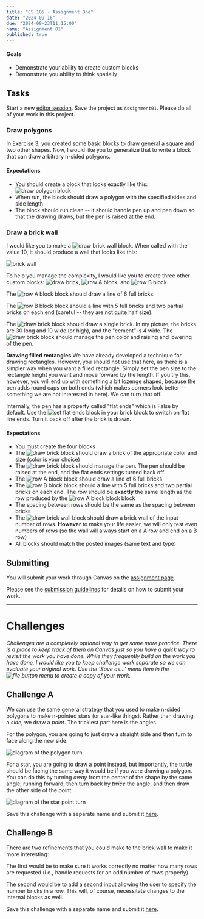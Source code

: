 ```yaml
---
title: "CS 105 - Assignment One"
date: "2024-09-16"
due: "2024-09-23T11:15:00"
name: "Assignment 01"
published: true
---
```


#### Goals

- Demonstrate your ability to create custom blocks
- Demonstrate you ability to think spatially

## Tasks

Start a new [editor session](https://snap.berkeley.edu/snap/snap.html#). Save the project as `Assignment01`. Please do all of your work in this project.

### Draw polygons

In [Exercise 3](../exercises/exercise03), you created some basic blocks to draw general a square and two other shapes. Now, I would like you to generalize that to write a block that can draw arbitrary n-sided polygons.

#### Expectations

- You should create a block that looks exactly like this: ![draw polygon block](../images/assignments/assignment01/draw-polygon.png#inline)
- When run, the block should draw a polygon with the specified sides and side length
- The block should run clean -- it should handle pen up and pen down so that the drawing draws, but the pen is raised at the end.

### Draw a brick wall

I would like you to make a ![draw brick wall](../images/assignments/assignment01/brick-block.png#inline) block. When called with the value 10, it should produce a wall that looks like this:

![brick wall](../images/assignments/assignment01/bricks.png)

To help you manage the complexity, I would like you to create three other custom blocks: ![draw brick](../images/assignments/assignment01/draw-brick.png#inline), ![row A block](../images/assignments/assignment01/rowA.png#inline), and ![row B block](../images/assignments/assignment01/rowB.png#inline).

The ![row A block](../images/assignments/assignment01/rowA.png#inline) block should draw a line of 6 full bricks.

The ![row B block](../images/assignments/assignment01/rowB.png#inline) block should a line with 5 full bricks and two partial bricks on each end (careful -- they are not quite half size).

The ![draw brick](../images/assignments/assignment01/draw-brick.png#inline) block should draw a single brick. In my picture, the bricks are 30 long and 10 wide (or high), and the "cement" is 4 wide. The ![draw brick](../images/assignments/assignment01/draw-brick.png#inline) block should manage the pen color and raising and lowering of the pen.

**Drawing filled rectangles** We have already developed a technique for drawing rectangles. However, you should not use that here, as there is a simpler way when you want a filled rectangle. Simply set the pen size to the rectangle height you want and move forward by the length. If you try this, however, you will end up with something a bit lozenge shaped, because the pen adds round caps on both ends (which makes corners look better -- something we are not interested in here). We can turn that off.

Internally, the pen has a property called "flat ends" which is False by default. Use the ![set flat ends block](../images/snap-blocks/set-flat-ends.png#inline) in your brick block to switch on flat line ends. Turn it back off after the brick is drawn.

#### Expectations

- You must create the four blocks
- The ![draw brick](../images/assignments/assignment01/draw-brick.png#inline) block should draw a brick of the appropriate color and size (color is your choice)
- The ![draw brick](../images/assignments/assignment01/draw-brick.png#inline) block should manage the pen. The pen should be raised at the end, and the flat ends settings turned back off.
- The ![row A block](../images/assignments/assignment01/rowA.png#inline) block should draw a line of 6 full bricks
- The ![row B block](../images/assignments/assignment01/rowB.png#inline) block should a line with 5 full bricks and two partial bricks on each end. The row should be **exactly** the same length as the row produced by the ![row A block](../images/assignments/assignment01/rowA.png#inline) block block
- The spacing between rows should be the same as the spacing between bricks
- The ![draw brick wall](../images/assignments/assignment01/brick-block.png#inline) block should draw a brick wall of the input number of rows. **However** to make your life easier, we will only test even numbers of rows (so the wall will always start on a A row and end on a B row)
- All blocks should match the posted images (same text and type)

## Submitting

You will submit your work through Canvas on the [assignment page](https://middlebury.instructure.com/courses/15553/assignments/289608).

Please see the [submission guidelines](../resources/submissions) for details on how to submit your work.

---

# Challenges

_Challenges are a completely optional way to get some more practice. There is a place to keep track of them on Canvas just so you have a quick way to revisit the work you have done. While they frequently build on the work you have done, I would like you to keep challenge work separate so we can evaluate your original work. Use the 'Save as...' menu item in the ![file button](../images/snap-icons/file-button.png) menu to create a copy of your work._

## Challenge A

We can use the same general strategy that you used to make n-sided polygons to make n-pointed stars (or star-like things). Rather than drawing a _side_, we draw a _point_. The trickiest part here is the angles.

For the polygon, you are going to just draw a straight side and then turn to face along the new side.

![diagram of the polygon turn](../images/assignments/assignment01/polygon-turn.png)

For a star, you are going to draw a point instead, but importantly, the turtle should be facing the same way it would be if you were drawing a polygon. You can do this by turning _away_ from the center of the shape by the same angle, running forward, then turn back by _twice_ the angle, and then draw the other side of the point.

![diagram of the star point turn](../images/assignments/assignment01/star-turn.png)

Save this challenge with a separate name and submit it [here]().

## Challenge B

There are two refinements that you could make to the brick wall to make it more interesting:

The first would be to make sure it works correctly no matter how many rows are requested (i.e., handle requests for an odd number of rows properly).

The second would be to add a second input allowing the user to specify the number bricks in a row. This will, of course, necessitate changes to the internal blocks as well.

Save this challenge with a separate name and submit it [here](https://middlebury.instructure.com/courses/15553/assignments/289610#).
